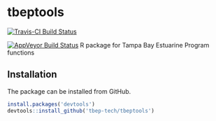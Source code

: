# tbeptools

[![Travis-CI Build Status](https://travis-ci.org/tbep-tech/tbeptools.svg?branch=master)](https://travis-ci.org/tbep-tech/tbeptools)

[![AppVeyor Build Status](https://ci.appveyor.com/api/projects/status/github/tbep-tech/tbeptools?branch=master&svg=true)](https://ci.appveyor.com/project/tbep-tech/tbeptools)
R package for Tampa Bay Estuarine Program functions

## Installation

The package can be installed from GitHub.

``` r
install.packages('devtools')
devtools::install_github('tbep-tech/tbeptools')
```
